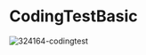 # CodingTestBasic
![324164-codingtest](https://user-images.githubusercontent.com/59002243/114838087-51dbf600-9e0f-11eb-864b-712f91608702.jpg)